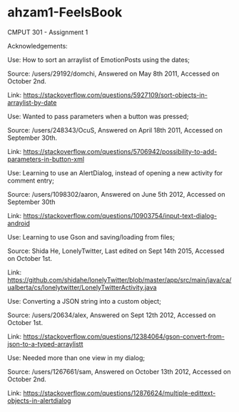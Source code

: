# ahzam1-FeelsBook
CMPUT 301 - Assignment 1

Acknowledgements:


Use: How to sort an arraylist of EmotionPosts using the dates;

Source: /users/29192/domchi, Answered on May 8th 2011, Accessed on October 2nd.

Link: https://stackoverflow.com/questions/5927109/sort-objects-in-arraylist-by-date


Use: Wanted to pass parameters when a button was pressed;

Source: /users/248343/OcuS, Answered on April 18th 2011, Accessed on September 30th.

Link: https://stackoverflow.com/questions/5706942/possibility-to-add-parameters-in-button-xml


Use: Learning to use an AlertDialog, instead of opening a new activity for comment entry;

Source: /users/1098302/aaron, Answered on June 5th 2012, Accessed on September 30th

Link: https://stackoverflow.com/questions/10903754/input-text-dialog-android


Use: Learning to use Gson and saving/loading from files;

Source: Shida He, LonelyTwitter, Last edited on Sept 14th 2015, Accessed on October 1st.

Link: https://github.com/shidahe/lonelyTwitter/blob/master/app/src/main/java/ca/ualberta/cs/lonelytwitter/LonelyTwitterActivity.java


Use: Converting a JSON string into a custom object;

Source: /users/20634/alex, Answered on Sept 12th 2012, Accessed on October 1st.

Link: https://stackoverflow.com/questions/12384064/gson-convert-from-json-to-a-typed-arraylistt


Use: Needed more than one view in my dialog;

Source: /users/1267661/sam, Answered on October 13th 2012, Accessed on October 2nd.

Link: https://stackoverflow.com/questions/12876624/multiple-edittext-objects-in-alertdialog

